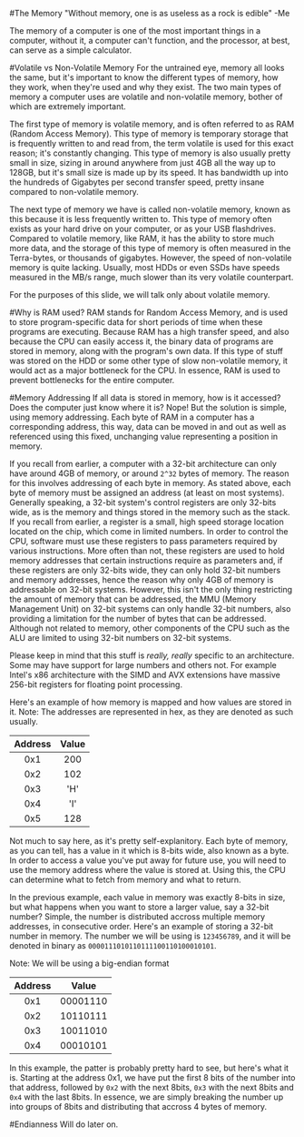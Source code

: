#The Memory
"Without memory, one is as useless as a rock is edible"
-Me

The memory of a computer is one of the most important things in a computer, without it, a computer can't function, and the processor, at best, can serve as a simple calculator.

#Volatile vs Non-Volatile Memory
For the untrained eye, memory all looks the same, but it's important to know the different types of memory, how they work, when they're used and why they exist. The two main types of memory a computer uses are volatile and non-volatile memory, bother of which are extremely important.

The first type of memory is volatile memory, and is often referred to as RAM (Random Access Memory). This type of memory is temporary storage that is frequently written to and read from, the term volatile is used for this exact reason; it's constantly changing. This type of memory is also usually pretty small in size, sizing in around anywhere from just 4GB all the way up to 128GB, but it's small size is made up by its speed. It has bandwidth up into the hundreds of Gigabytes per second transfer speed, pretty insane compared to non-volatile memory.

The next type of memory we have is called non-volatile memory, known as this because it is less frequently written to. This type of memory often exists as your hard drive on your computer, or as your USB flashdrives. Compared to volatile memory, like RAM, it has the ability to store much more data, and the storage of this type of memory is often measured in the Terra-bytes, or thousands of gigabytes. However, the speed of non-volatile memory is quite lacking. Usually, most HDDs or even SSDs have speeds measured in the MB/s range, much slower than its very volatile counterpart.

For the purposes of this slide, we will talk only about volatile memory.

#Why is RAM used?
RAM stands for Random Access Memory, and is used to store program-specific data for short periods of time when these programs are executing. Because RAM has a high transfer speed, and also because the CPU can easily access it, the binary data of programs are stored in memory, along with the program's own data. If this type of stuff was stored on the HDD or some other type of slow non-volatile memory, it would act as a major bottleneck for the CPU. In essence, RAM is used to prevent bottlenecks for the entire computer.

#Memory Addressing
If all data is stored in memory, how is it accessed? Does the computer just know where it is? Nope! But the solution is simple, using memory addressing. Each byte of RAM in a computer has a corresponding address, this way, data can be moved in and out as well as referenced using this fixed, unchanging value representing a position in memory.

If you recall from earlier, a computer with a 32-bit architecture can only have around 4GB of memory, or around `2^32` bytes of memory. The reason for this involves addressing of each byte in memory. As stated above, each byte of memory must be assigned an address (at least on most systems). Generally speaking, a 32-bit system's control registers are only 32-bits wide, as is the memory and things stored in the memory such as the stack. If you recall from earlier, a register is a small, high speed storage location located on the chip, which come in limited numbers. In order to control the CPU, software must use these registers to pass parameters required by various instructions. More often than not, these registers are used to hold memory addresses that certain instructions require as parameters and, if these registers are only 32-bits wide, they can only hold 32-bit numbers and memory addresses, hence the reason why only 4GB of memory is addressable on 32-bit systems. However, this isn't the only thing restricting the amount of memory that can be addressed, the MMU (Memory Management Unit) on 32-bit systems can only handle 32-bit numbers, also providing a limitation for the number of bytes that can be addressed. Although not related to memory, other components of the CPU such as the ALU are limited to using 32-bit numbers on 32-bit systems.

Please keep in mind that this stuff is *really, really* specific to an architecture. Some may have support for large numbers and others not. For example Intel's x86 architecture with the SIMD and AVX extensions have massive 256-bit registers for floating point processing.

Here's an example of how memory is mapped and how values are stored in it.
Note: The addresses are represented in hex, as they are denoted as such usually.

|Address|Value|
|:-------:|:-----:|
| 0x1   | 200 |
| 0x2   | 102 |
| 0x3   | 'H' |
| 0x4   | 'I' |
| 0x5   | 128 |

Not much to say here, as it's pretty self-explanitory. Each byte of memory, as you can tell, has a value in it which is 8-bits wide, also known as a byte. In order to access a value you've put away for future use, you will need to use the memory address where the value is stored at. Using this, the CPU can determine what to fetch from memory and what to return.

In the previous example, each value in memory was exactly 8-bits in size, but what happens when you want to store a larger value, say a 32-bit number? Simple, the number is distributed accross multiple memory addresses, in consecutive order. Here's an example of storing a 32-bit number in memory. The number we will be using is `123456789`, and it will be denoted in binary as `0000111010110111100110100010101`.

Note: We will be using a big-endian format

|Address|Value|
|:------:|:-----:|
| 0x1 | 00001110 |
| 0x2 | 10110111 |
| 0x3 | 10011010 |
| 0x4 | 00010101 |

In this example, the patter is probably pretty hard to see, but here's what it is. Starting at the address 0x1, we have put the first 8 bits of the number into that address, followed by `0x2` with the next 8bits, `0x3` with the next 8bits and `0x4` with the last 8bits. In essence, we are simply breaking the number up into groups of 8bits and distributing that accross 4 bytes of memory.

#Endianness
Will do later on.


